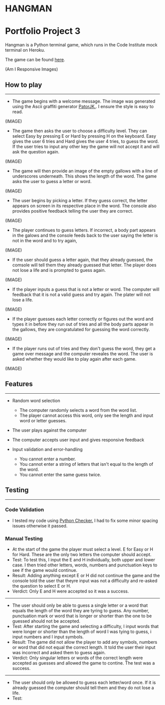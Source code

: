 # HANGMAN
# Portfolio Project 3

Hangman is a Python terminal game, which runs in the Code Institute mock terminal on Heroku.

The game can be found [here]().

(Am I Responsive Images)

## How to play
----
- The game begins with a welcome message. The image was generated using the Ascii graffiti generator [PatorJK.](http://patorjk.com/software/taag/#p=display&h=1&v=2&f=Pawp&t=Hangman). I ensure the style is easy to read.

(IMAGE)

- The game then asks the user to choose a difficulty level. They can select Easy by pressing E or Hard by pressing H on the keyboard. Easy gives the user 6 tries and Hard gives the user 4 tries, to guess the word. If the user tries to input any other key the game will not accept it and will ask the question again. 

(IMAGE)

- The game will then provide an image of the empty gallows with a line of underscores underneath. This shows the length of the word. The game asks the user to guess a letter or word.
 
 (IMAGE)

 - The user begins by picking a letter. If they guess correct, the letter appears on screen in its respective place in the word. The console also provides positive feedback telling the user they are correct.

 (IMAGE)

 - The player continues to guess letters. If incorrect, a body part appears in the galows and the console feeds back to the user saying the letter is not in the word and to try again,

 (IMAGE)

 - If the user should guess a letter again, that they already guessed, the comsole will tell them they already guessed that letter. The player does not lose a life and is prompted to guess again.

 (IMAGE)

 - If the player inputs a guess that is not a letter or word. The computer will feedback that it is not a valid guess and try again. The plater will not lose a life. 

 (IMAGE)

 - If the player guesses each letter correctly or figures out the word and types it in before they run out of tries and all the body parts appear in the gallows, they are congratulated for guessing the word correctly.

 (IMAGE)

 - If the player runs out of tries and they don't guess the word, they get a game over message and the computer reveales the word. The user is asked whether they would like to play again after each game. 

 (IMAGE)


## Features
----
- Random word selection
  * The computer randomly selects a word from the word list.
  * The player cannot access this word, only see the length and input word or letter guesses. 

- The user plays against the computer

- The computer accepts user input and gives responsive feedback

- Input validation and error-handling
  * You cannot enter a number.
  * You cannot enter a string of letters that isn't equal to the length of the word.
  * You cannot enter the same guess twice.

## Testing
----
### Code Validation
- I tested my code using [Python Checker.](https://www.pythonchecker.com/) I had to fix some minor spacing issues otherwise it passed.

### Manual Testing
- At the start of the game the player must select a level. E for Easy or H for Hard. These are the only two letters the computer should accept.
- Test: To test this, I input the E and H individually, both upper and lower case. I then tried other letters, words, numbers and punctuation keys to see if the game would continue.
- Result: Adding anything except E or H did not continue the game and the console told the user that theyre input was not a difficulty and re-asked the question to select E or H. 
- Verdict: Only E and H were accepted so it was a success.
----
- The user should only be able to guess a single letter or a word that equals the length of the word they are tyring to guess. Any number, punctuation mark or word that is longer or shorter than the one to be guessed ahould not be accepted. 
- Test: After starting the game and selecting a difficulty, I input words that were longer or shorter than the length of word I was tying to guess, i input numbers and I input symbols.
- Result: The game did not allow the player to add any symbols, numbers or word that did not equal the correct length. It told the user their input was incorrect and asked them to guess again. 
- Verdict: Only singular letters or words of the correct length were accepted as guesses and allowed the game to contine. The test was a success.
----
- The user should only be allowed to guess each letter/word once. If it is already guessed the computer should tell them and they do not lose a life.
- Test:







